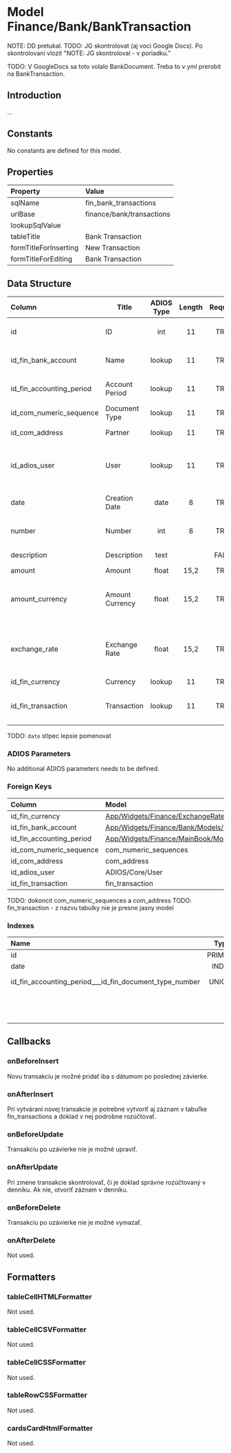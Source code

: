 # Model Finance/Bank/BankTransaction

NOTE: DD pretukal.
TODO: JG skontrolovat (aj voci Google Docs). Po skontrolovani vlozit "NOTE: JG skontroloval - v poriadku."

TODO: V GoogleDocs sa toto volalo BankDocument. Treba to v yml prerobit na BankTransaction.

## Introduction

...

## Constants

No constants are defined for this model.

## Properties

| Property              | Value                     |
| :-------------------- | :------------------------ |
| sqlName               | fin_bank_transactions     |
| urlBase               | finance/bank/transactions |
| lookupSqlValue        |                           |
| tableTitle            | Bank Transaction          |
| formTitleForInserting | New Transaction           |
| formTitleForEditing   | Bank Transaction          |

## Data Structure

| Column                   | Title           | ADIOS Type | Length | Required | Notes                                         |
| :----------------------- | --------------- | :--------: | :----: | :------: | :-------------------------------------------- |
| id                       | ID              |    int     |   11   |   TRUE   | Jedinečné ID záznamu                          |
| id_fin_bank_account      | Name            |   lookup   |   11   |   TRUE   | ID bankového účtu                             |
| id_fin_accounting_period | Account Period  |   lookup   |   11   |   TRUE   | ID účtovného obdobia                          |
| id_com_numeric_sequence  | Document Type   |   lookup   |   11   |   TRUE   | ID číselnej rady                              |
| id_com_address           | Partner         |   lookup   |   11   |   TRUE   | ID adresára                                   |
| id_adios_user            | User            |   lookup   |   11   |   TRUE   | ID užívateľa, ktorý doklad vystavil           |
| date                     | Creation Date   |    date    |   8    |   TRUE   | Dátum vystavenia dokladu                      |
| number                   | Number          |    int     |   8    |   TRUE   | Poradové číslo dokladu                        |
| description              | Description     |    text    |        |  FALSE   | Popis dokladu                                 |
| amount                   | Amount          |   float    |  15,2  |   TRUE   | Suma                                          |
| amount_currency          | Amount Currency |   float    |  15,2  |   TRUE   | Celková suma transakcie v inej mene           |
| exchange_rate            | Exchange Rate   |   float    |  15,2  |   TRUE   | Kurz meny voči hlavnej mene účtovného obdobia |
| id_fin_currency          | Currency        |   lookup   |   11   |   TRUE   | ID meny                                       |
| id_fin_transaction       | Transaction     |   lookup   |   11   |   TRUE   | ID v denníku hlavnej knihy                    |

TODO: `date` stlpec lepsie pomenovat

### ADIOS Parameters

No additional ADIOS parameters needs to be defined.

### Foreign Keys

| Column                   | Model                                                                                                         | Relation | OnUpdate | OnDelete |
| :----------------------- | :------------------------------------------------------------------------------------------------------------ | :------: | -------- | -------- |
| id_fin_currency          | [App/Widgets/Finance/ExchangeRate/Models/Currency](../../../Finance/Bank/Models/BankAccount.md)fin_currencies |   1:N    | Cascade  | Restrict |
| id_fin_bank_account      | [App/Widgets/Finance/Bank/Models/BankAccount](../../../Finance/Bank/Models/BankAccount.md)                    |   1:N    | Cascade  | Restrict |
| id_fin_accounting_period | [App/Widgets/Finance/MainBook/Models/AccountingPeriod](../../../Finance/MainBook/Models/AccountingPeriod.md)  |   1:N    | Cascade  | Restrict |
| id_com_numeric_sequence  | com_numeric_sequences                                                                                         |   1:N    | Cascade  | Restrict |
| id_com_address           | com_address                                                                                                   |   1:N    | Cascade  | Restrict |
| id_adios_user            | ADIOS/Core/User                                                                                               |   1:N    | Cascade  | Restrict |
| id_fin_transaction       | fin_transaction                                                                                               |   1:N    | Cascade  | Restrict |

TODO: dokoncit com_numeric_sequences a com_address
TODO: fin_transaction - z nazvu tabulky nie je presne jasny model

### Indexes

| Name                                                   |  Type   |               Column + Order |
| :----------------------------------------------------- | :-----: | ---------------------------: |
| id                                                     | PRIMARY |                       id ASC |
| date                                                   |  INDEX  |                     date ASC |
| id_fin_accounting_period___id_fin_document_type_number | UNIQUE  | id_fin_accounting_period ASC |
|                                                        |         |     id_fin_document_type ASC |
|                                                        |         |                   number ASC |

## Callbacks

### onBeforeInsert

Novu transakciu je možné pridať iba s dátumom po poslednej závierke. 

### onAfterInsert

Pri vytváraní novej transakcie je potrebné vytvoriť aj záznam v tabuľke fin_transactions a doklad v nej podrobne rozúčtovať.

### onBeforeUpdate

Transakciu po uzávierke nie je možné upraviť.

### onAfterUpdate

Pri zmene transakcie skontrolovať, či je doklad správne rozúčtovaný v denníku. Ak nie, otvoriť záznam v denníku.

### onBeforeDelete

Transakciu po uzávierke nie je možné vymazať.

### onAfterDelete

Not used.

## Formatters

### tableCellHTMLFormatter

Not used.

### tableCellCSVFormatter

Not used.

### tableCellCSSFormatter

Not used.

### tableRowCSSFormatter

Not used.

### cardsCardHtmlFormatter

Not used.
